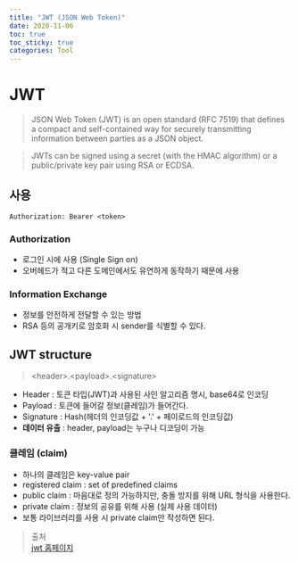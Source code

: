 ```yaml
---
title: "JWT (JSON Web Token)"
date: 2020-11-06
toc: true
toc_sticky: true
categories: Tool
---
```


# JWT
>JSON Web Token (JWT) is an open standard (RFC 7519) that defines 
>a compact and self-contained way for securely transmitting information
> between parties as a JSON object. 

> JWTs can be signed using a secret (with the HMAC algorithm) 
> or a public/private key pair using RSA or ECDSA.


## 사용
```
Authorization: Bearer <token>
```
### Authorization 
- 로그인 시에 사용 (Single Sign on)
- 오버헤드가 적고 다른 도메인에서도 유연하게 동작하기 때문에 사용

### Information Exchange
- 정보를 안전하게 전달할 수 있는 방법
- RSA 등의 공개키로 암호화 시 sender를 식별할 수 있다.


## JWT structure
> &lt;header&gt;.&lt;payload&gt;.&lt;signature&gt;

- Header : 토큰 타입(JWT)과 사용된 사인 알고리즘 명시, base64로 인코딩
- Payload : 토큰에 들어갈 정보(클레임)가 들어간다.
- Signature : Hash(헤더의 인코딩값 + '.' + 페이로드의 인코딩값)
- **데이터 유출** : header, payload는 누구나 디코딩이 가능

### 클레임 (claim)
- 하나의 클레임은 key-value pair
- registered claim : set of predefined claims
- public claim : 마음대로 정의 가능하지만, 충돌 방지를 위해 URL 형식을 사용한다.
- private claim : 정보의 공유를 위해 사용 (실제 사용 데이터)
- 보통 라이브러리를 사용 시 private claim만 작성하면 된다.











> 출처 <br/>
> [jwt 홈페이지](https://jwt.io)